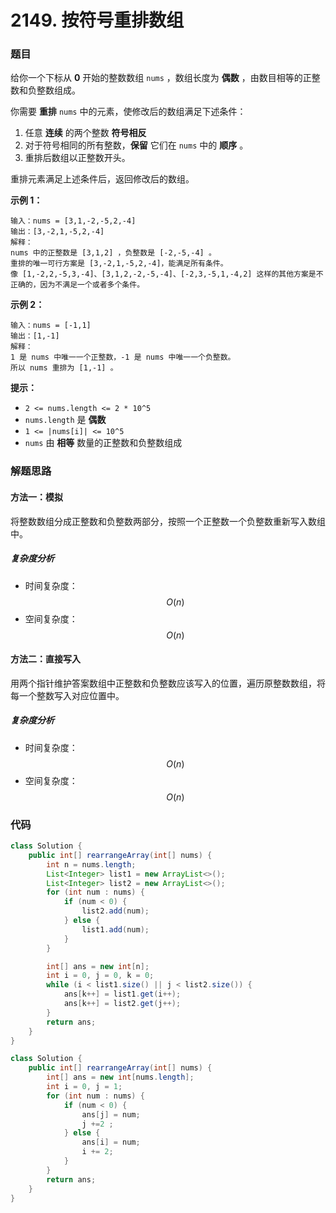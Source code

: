 # 2149. 按符号重排数组

### 题目

给你一个下标从 **0** 开始的整数数组 `nums` ，数组长度为 **偶数** ，由数目相等的正整数和负整数组成。

你需要 **重排** `nums` 中的元素，使修改后的数组满足下述条件：

1. 任意 **连续** 的两个整数 **符号相反**
2. 对于符号相同的所有整数，**保留** 它们在 `nums` 中的 **顺序** 。
3. 重排后数组以正整数开头。

重排元素满足上述条件后，返回修改后的数组。

 

**示例 1：**

```
输入：nums = [3,1,-2,-5,2,-4]
输出：[3,-2,1,-5,2,-4]
解释：
nums 中的正整数是 [3,1,2] ，负整数是 [-2,-5,-4] 。
重排的唯一可行方案是 [3,-2,1,-5,2,-4]，能满足所有条件。
像 [1,-2,2,-5,3,-4]、[3,1,2,-2,-5,-4]、[-2,3,-5,1,-4,2] 这样的其他方案是不正确的，因为不满足一个或者多个条件。 
```

**示例 2：**

```
输入：nums = [-1,1]
输出：[1,-1]
解释：
1 是 nums 中唯一一个正整数，-1 是 nums 中唯一一个负整数。
所以 nums 重排为 [1,-1] 。
```

 

**提示：**

- `2 <= nums.length <= 2 * 10^5`
- `nums.length` 是 **偶数**
- `1 <= |nums[i]| <= 10^5`
- `nums` 由 **相等** 数量的正整数和负整数组成

### 解题思路

#### 方法一：模拟

将整数数组分成正整数和负整数两部分，按照一个正整数一个负整数重新写入数组中。

##### 复杂度分析

- 时间复杂度：$$ O(n) $$
- 空间复杂度：$$ O(n) $$

#### 方法二：直接写入

用两个指针维护答案数组中正整数和负整数应该写入的位置，遍历原整数数组，将每一个整数写入对应位置中。

##### 复杂度分析

- 时间复杂度：$$ O(n) $$
- 空间复杂度：$$ O(n) $$

### 代码

```java
class Solution {
    public int[] rearrangeArray(int[] nums) {
        int n = nums.length;
        List<Integer> list1 = new ArrayList<>();
        List<Integer> list2 = new ArrayList<>();
        for (int num : nums) {
            if (num < 0) {
                list2.add(num);
            } else {
                list1.add(num);
            }
        }

        int[] ans = new int[n];
        int i = 0, j = 0, k = 0;
        while (i < list1.size() || j < list2.size()) {
            ans[k++] = list1.get(i++);
            ans[k++] = list2.get(j++);
        }
        return ans;
    }
}
```

```java
class Solution {
    public int[] rearrangeArray(int[] nums) {
        int[] ans = new int[nums.length];
        int i = 0, j = 1;
        for (int num : nums) {
            if (num < 0) {
                ans[j] = num;
                j +=2 ;
            } else {
                ans[i] = num;
                i += 2;
            }
        }
        return ans;
    }
}
```

